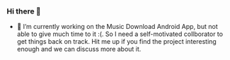### Hi there 👋

<!--
**kunal394/kunal394** is a ✨ _special_ ✨ repository because its `README.md` (this file) appears on your GitHub profile.

Here are some ideas to get you started: -->

- 🔭 I’m currently working on the Music Download Android App, but not able to give much time to it :(. So I need a self-motivated collborator to get things back on track. Hit me up if you find the project interesting enough and we can discuss more about it.
<!--- 🌱 I’m currently learning ...
- 👯 I’m looking to collaborate on ...
- 🤔 I’m looking for help with ...
- 💬 Ask me about ...
- 📫 How to reach me: ...
- 😄 Pronouns: ...
- ⚡ Fun fact: ...
-->
